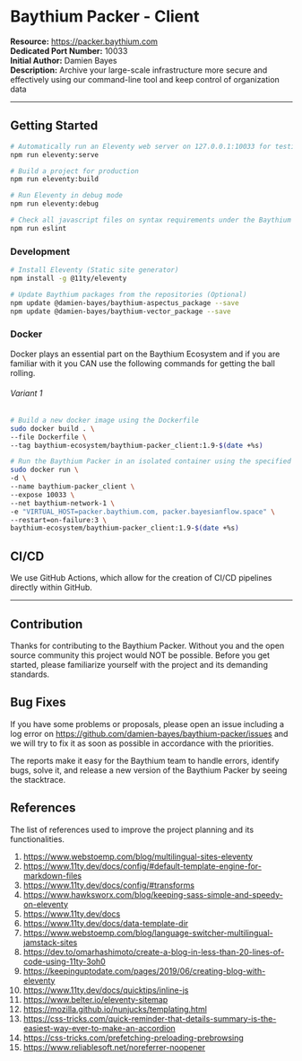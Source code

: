 # Baythium Packer - Client

**Resource:** https://packer.baythium.com<br/>
**Dedicated Port Number:** 10033<br/>
**Initial Author:** Damien Bayes<br/>
**Description:** Archive your large-scale infrastructure more secure and effectively using our command-line tool and keep control of organization data<br/>

---

## Getting Started

```bash
# Automatically run an Eleventy web server on 127.0.0.1:10033 for testing it out
npm run eleventy:serve

# Build a project for production
npm run eleventy:build

# Run Eleventy in debug mode
npm run eleventy:debug

# Check all javascript files on syntax requirements under the Baythium ecosystem standards
npm run eslint
```

### Development

```bash
# Install Eleventy (Static site generator)
npm install -g @11ty/eleventy

# Update Baythium packages from the repositories (Optional)
npm update @damien-bayes/baythium-aspectus_package --save
npm update @damien-bayes/baythium-vector_package --save
```

### Docker

Docker plays an essential part on the Baythium Ecosystem and if you are familiar with it you CAN use the following commands for getting the ball rolling.

###### Variant 1

```bash
# Build a new docker image using the Dockerfile
sudo docker build . \
--file Dockerfile \
--tag baythium-ecosystem/baythium-packer_client:1.9-$(date +%s)

# Run the Baythium Packer in an isolated container using the specified options
sudo docker run \
-d \
--name baythium-packer_client \
--expose 10033 \
--net baythium-network-1 \
-e "VIRTUAL_HOST=packer.baythium.com, packer.bayesianflow.space" \
--restart=on-failure:3 \
baythium-ecosystem/baythium-packer_client:1.9-$(date +%s)
```

## CI/CD

We use GitHub Actions, which allow for the creation of CI/CD pipelines directly within GitHub.

---

## Contribution

Thanks for contributing to the Baythium Packer. Without you and the open source community this project would NOT be possible. Before you get started, please familiarize yourself with the project and its demanding standards.

## Bug Fixes

If you have some problems or proposals, please open an issue including a log error on https://github.com/damien-bayes/baythium-packer/issues and we will try to fix it as soon as possible in accordance with the priorities.

The reports make it easy for the Baythium team to handle errors, identify bugs, solve it, and release a new version of the Baythium Packer by seeing the stacktrace.

## References

The list of references used to improve the project planning and its functionalities.

1. https://www.webstoemp.com/blog/multilingual-sites-eleventy
2. https://www.11ty.dev/docs/config/#default-template-engine-for-markdown-files
3. https://www.11ty.dev/docs/config/#transforms
4. https://www.hawksworx.com/blog/keeping-sass-simple-and-speedy-on-eleventy
5. https://www.11ty.dev/docs
6. https://www.11ty.dev/docs/data-template-dir
7. https://www.webstoemp.com/blog/language-switcher-multilingual-jamstack-sites
8. https://dev.to/omarhashimoto/create-a-blog-in-less-than-20-lines-of-code-using-11ty-3oh0
9. https://keepinguptodate.com/pages/2019/06/creating-blog-with-eleventy
10. https://www.11ty.dev/docs/quicktips/inline-js
11. https://www.belter.io/eleventy-sitemap
12. https://mozilla.github.io/nunjucks/templating.html
13. https://css-tricks.com/quick-reminder-that-details-summary-is-the-easiest-way-ever-to-make-an-accordion
14. https://css-tricks.com/prefetching-preloading-prebrowsing
15. https://www.reliablesoft.net/noreferrer-noopener
